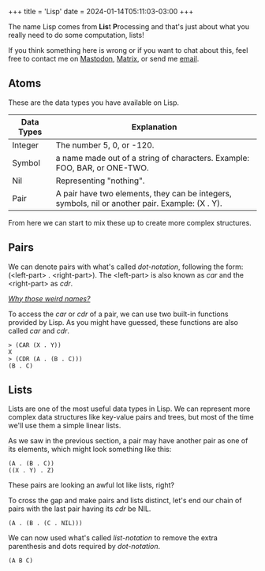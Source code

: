 +++
title = 'Lisp'
date = 2024-01-14T05:11:03-03:00
+++

The name Lisp comes from **Lis**t **P**rocessing and that's just about what you really need to do some computation, lists!

If you think something here is wrong or if you want to chat about this, feel free to contact me on
<a href="https://mastodon.social/@fkinoshita" target="_blank" rel="me">Mastodon</a>,
<a href="https://matrix.to/#/@fkinoshita:gnome.org" target="_blank">Matrix</a>, or
send me <a href="https://letterbird.co/kinofhek" target="_blank">email</a>.

## Atoms

These are the data types you have available on Lisp.

| Data Types | Explanation |
| ---        | ---         |
| Integer    | The number 5, 0, or -120. |
| Symbol     | a name made out of a string of characters. Example: FOO, BAR, or ONE-TWO. |
| Nil        | Representing "nothing". |
| Pair       | A pair have two elements, they can be integers, symbols, nil or another pair. Example: (X . Y).

From here we can start to mix these up to create more complex structures.

## Pairs

We can denote pairs with what's called *dot-notation*, following the form: (\<left-part\> . \<right-part\>). The \<left-part\> is also known as *car* and the \<right-part\> as *cdr*.

*[Why those weird names?](https://en.wikipedia.org/wiki/CAR_and_CDR)*

To access the *car* or *cdr* of a pair, we can use two built-in functions provided by Lisp. As you might have guessed, these functions are also called *car* and *cdr*.


```
> (CAR (X . Y))
X
> (CDR (A . (B . C)))
(B . C)
```

## Lists

Lists are one of the most useful data types in Lisp. We can represent more complex data structures like
key-value pairs and trees, but most of the time we'll use them a simple linear lists.

As we saw in the previous section, a pair may have another pair as one of its elements, which might
look something like this:

```
(A . (B . C))
((X . Y) . Z)
```

These pairs are looking an awful lot like lists, right?

To cross the gap and make pairs and lists distinct, let's end our chain of pairs with the last pair having its *cdr* be NIL.

```
(A . (B . (C . NIL)))
```

We can now used what's called *list-notation* to remove the extra parenthesis and dots required by *dot-notation*.

```
(A B C)
```
